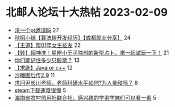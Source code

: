 # 北邮人论坛十大热帖 2023-02-09

- [求一个pt邀请码](https://bbs.byr.cn/article/Talking/6379260) 27
- [秋招小结【算法转开发经历】【成都就业分享】](https://bbs.byr.cn/article/Job/2181816) 24
- [【王道】帮01年女生征友](https://bbs.byr.cn/article/Friends/2035989) 22
- [【转】超神准！星座小王子独创的新型占卜、來一起試玩一下！](https://bbs.byr.cn/article/Constellations/326533) 21
- [你们能记住多少只股票？](https://bbs.byr.cn/article/Financial/82588) 13
- [【求助】Java or c++](https://bbs.byr.cn/article/WorkLife/1196071) 12
- [沙雕图后传2.9](https://bbs.byr.cn/article/Picture/3336627) 11
- [求问尹长川老师，老师科研水平如何?为人亲和吗？](https://bbs.byr.cn/article/AimGraduate/1221403) 8
- [steam下载速度很慢](https://bbs.byr.cn/article/BUPTNet/108088) 5
- [海南省农村信用社联合社，感兴趣的学弟学妹们可以看一看](https://bbs.byr.cn/article/Hainan/52030) 5


